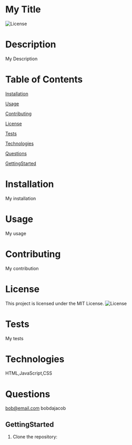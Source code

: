 
# My Title
![License](https://img.shields.io/badge/License-MIT-yellow)

# Description
My Description

# Table of Contents
[Installation](#installation)

[Usage](#usage)

[Contributing](#contributing)

[License](#license)

[Tests](#tests)

[Technologies](#technologies)

[Questions](#questions)

[GettingStarted](#gettingstarted)

# Installation
My installation

# Usage
My usage

# Contributing
My contribution

# License
This project is licensed under the MIT License. ![License](https://img.shields.io/badge/License-MIT-yellow)

# Tests
My tests

# Technologies
HTML,JavaScript,CSS

# Questions
bob@email.com
bobdajacob

## GettingStarted
1. Clone the repository:

